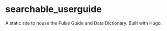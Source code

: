 # searchable_userguide
A static site to house the Pulse Guide and Data Dictionary. Built with Hugo.
